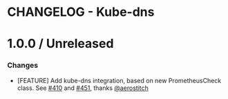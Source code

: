 # CHANGELOG - Kube-dns

1.0.0 / Unreleased
==================

### Changes

* [FEATURE] Add kube-dns integration, based on new PrometheusCheck class. See [#410][] and [#451][], thanks [@aerostitch][]

<!--- The following link definition list is generated by PimpMyChangelog --->
[#410]: https://github.com/DataDog/integrations-core/issues/410
[#451]: https://github.com/DataDog/integrations-core/issues/451
[@aerostitch]: https://github.com/aerostitch
